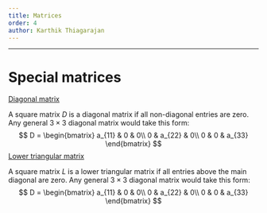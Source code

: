 ```yaml
---
title: Matrices
order: 4
author: Karthik Thiagarajan
---
```


<hr>

# Special matrices

<u>Diagonal matrix</u>

A square matrix $D$ is a diagonal matrix if all non-diagonal entries are zero. Any general $3 \times 3$ diagonal matrix would take this form:
$$
D = \begin{bmatrix}
a_{11} & 0 & 0\\
0 & a_{22} & 0\\
0 & 0 & a_{33}
\end{bmatrix}
$$
<u>Lower triangular matrix</u>

A square matrix $L$ is a lower triangular matrix if all entries above the main diagonal are zero. Any general $3 \times 3$ diagonal matrix would take this form:
$$
D = \begin{bmatrix}
a_{11} & 0 & 0\\
0 & a_{22} & 0\\
0 & 0 & a_{33}
\end{bmatrix}
$$
